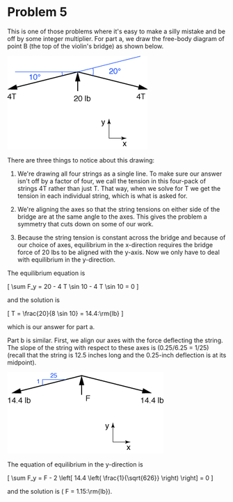 # Problem 5 #

This is one of those problems where it's easy to make a silly mistake and be off by some integer multiplier. For part a, we draw the free-body diagram of point B (the top of the violin's bridge) as shown below.

<img src="images/005a.png" alt="">

There are three things to notice about this drawing:

1. We're drawing all four strings as a single line. To make sure our answer isn't off by a factor of four, we call the tension in this four-pack of strings 4T rather than just T. That way, when we solve for T we get the tension in each individual string, which is what is asked for.

2. We're aligning the axes so that the string tensions on either side of the bridge are at the same angle to the axes. This gives the problem a symmetry that cuts down on some of our work.

3. Because the string tension is constant across the bridge and because of our choice of axes, equilibrium in the x-direction requires the bridge force of 20 lbs to be aligned with the y-axis. Now we only have to deal with equilibrium in the y-direction.

The equilibrium equation is

\[ \sum F_y = 20 - 4 T \sin 10 - 4 T \sin 10 = 0 \]

and the solution is

\[ T = \frac{20}{8 \sin 10} = 14.4\:\rm{lb} \]

which is our answer for part a.

Part b is similar. First, we align our axes with the force deflecting the string. The slope of the string with respect to these axes is \(0.25/6.25 = 1/25\) (recall that the string is 12.5 inches long and the 0.25-inch deflection is at its midpoint).

<img src="images/005b.png" alt="">

The equation of equilibrium in the y-direction is

\[ \sum F_y = F - 2 \left[ 14.4 \left( \frac{1}{\sqrt{626}} \right) \right] = 0 \]

and the solution is \( F = 1.15\:\rm{lb}\).
